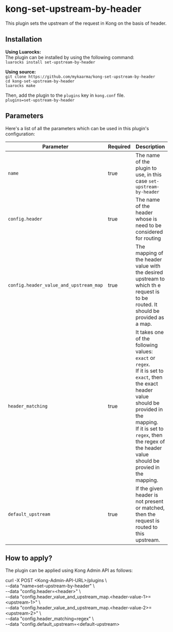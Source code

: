 # kong-set-upstream-by-header
This plugin sets the upstream of the request in Kong on the basis of header.

## Installation

**Using Luarocks:**<br/>
The plugin can be installed by using the following command:<br/>
`luarocks install set-upstream-by-header`

**Using source:**<br/>
`git clone https://github.com/mykaarma/kong-set-upstream-by-header`<br/>
`cd kong-set-upstream-by-header`<br/>
`luarocks make`<br/>

Then, add the plugin to the `plugins` key in `kong.conf` file.<br/>
`plugins=set-upstream-by-header`


## Parameters

Here's a list of all the parameters which can be used in this plugin's configuration:

| Parameter | Required | Description |
| --- 						| --- | --- |
| `name` 					                        |   true    | The name of the plugin to use, in this case `set-upstream-by-header` |
| `config.header` 	                                |   true    | The name of the header whose is need to be considered for routing |
| `config.header_value_and_upstream_map` 		    |   true    | The mapping of the header value with the desired upstream to which th e request is to be routed. It should be provided as a map. |
| `header_matching`                                 |   true    | It takes one of the following values: `exact` or `regex`.<br/> If it is set to `exact`, then the exact header value should be provided in the mapping.<br/> If it is set to `regex`, then the regex of the header value should be provied in the mapping. |
| `default_upstream`                                |   true    | If the given header is not present or matched, then the request is routed to this upstream.   |


## How to apply?

The plugin can be applied using Kong Admin API as follows:

curl -X POST \<Kong-Admin-API-URL\>/plugins \ <br/>
--data "name=set-upstream-by-header" \ <br/>
--data "config.header=\<header\>" \ <br/>
--data "config.header_value_and_upstream_map.\<header-value-1\>=\<upstream-1\>" \ <br/>
--data "config.header_value_and_upstream_map.\<header-value-2\>=\<upstream-2\>" \ <br/>
--data "config.header_matching=regex" \ <br/>
--data "config.default_upstream=\<default-upstream\>
